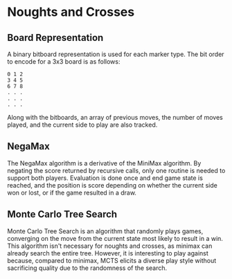 # Noughts and Crosses

## Board Representation
A binary bitboard representation is used for each marker type. The bit order to encode for a 3x3 board is as follows:

```
0 1 2
3 4 5
6 7 8
. . .
. . .
. . .
```

Along with the bitboards, an array of previous moves, the number of moves played, and the current side to play are also tracked.

## NegaMax
The NegaMax algorithm is a derivative of the MiniMax algorithm. By negating the score returned by recursive calls, only one routine is needed to support both players. Evaluation is done once and end game state is reached, and the position is score depending on whether the current side won or lost, or if the game resulted in a draw.

## Monte Carlo Tree Search
Monte Carlo Tree Search is an algorithm that randomly plays games, converging on the move from the current state most likely to result in a win. This algorithm isn't necessary for noughts and crosses, as minimax can already search the entire tree. However, it is interesting to play against because, compared to minimax, MCTS elicits a diverse play style without sacrificing quality due to the randomness of the search.
